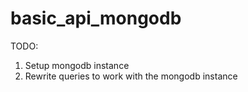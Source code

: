 # basic_api_mongodb

TODO:

1.  Setup mongodb instance
2.  Rewrite queries to work with the mongodb instance